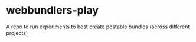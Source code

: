 # webbundlers-play
A repo to run experiments to best create postable bundles (across different projects)

